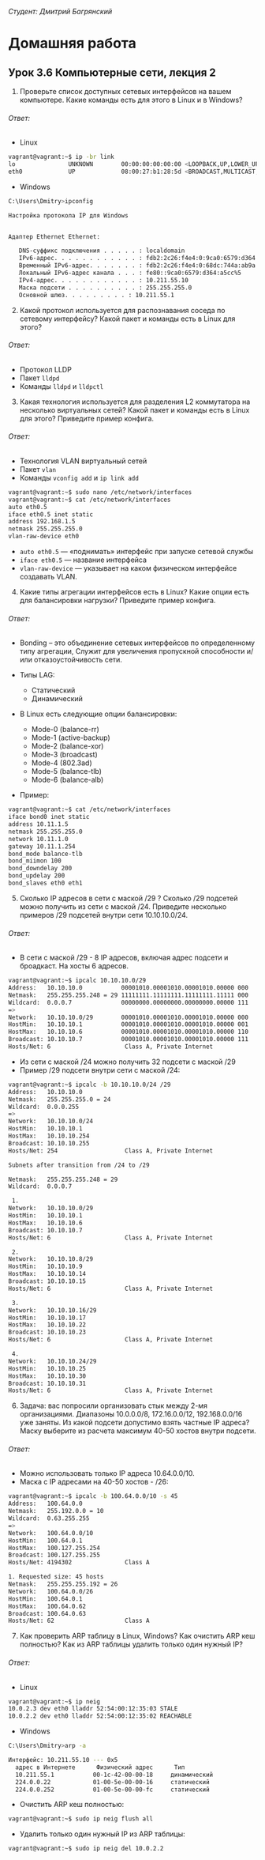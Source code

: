 *Студент: Дмитрий Багрянский*

# Домашняя работа

## Урок 3.6 Компьютерные сети, лекция 2

1. Проверьте список доступных сетевых интерфейсов на вашем компьютере. Какие команды есть для этого в Linux и в Windows?

###### Ответ:

* Linux

```bash
vagrant@vagrant:~$ ip -br link
lo               UNKNOWN        00:00:00:00:00:00 <LOOPBACK,UP,LOWER_UP>
eth0             UP             08:00:27:b1:28:5d <BROADCAST,MULTICAST,UP,LOWER_UP>
```

* Windows

```bash
C:\Users\Dmitry>ipconfig

Настройка протокола IP для Windows


Адаптер Ethernet Ethernet:

   DNS-суффикс подключения . . . . . : localdomain
   IPv6-адрес. . . . . . . . . . . . : fdb2:2c26:f4e4:0:9ca0:6579:d364:a5cc
   Временный IPv6-адрес. . . . . . . : fdb2:2c26:f4e4:0:68dc:744a:ab9a:c64f
   Локальный IPv6-адрес канала . . . : fe80::9ca0:6579:d364:a5cc%5
   IPv4-адрес. . . . . . . . . . . . : 10.211.55.10
   Маска подсети . . . . . . . . . . : 255.255.255.0
   Основной шлюз. . . . . . . . . : 10.211.55.1
```

2. Какой протокол используется для распознавания соседа по сетевому интерфейсу? Какой пакет и команды есть в Linux для этого?

###### Ответ:

- Протокол LLDP
- Пакет `lldpd`
- Команды `lldpd` и `lldpctl`

3. Какая технология используется для разделения L2 коммутатора на несколько виртуальных сетей? Какой пакет и команды есть в Linux для этого? Приведите пример конфига.

###### Ответ:

- Технология VLAN виртуальный сетей
- Пакет `vlan`
- Команды `vconfig add` и `ip link add`

```bash
vagrant@vagrant:~$ sudo nano /etc/network/interfaces
vagrant@vagrant:~$ cat /etc/network/interfaces
auto eth0.5
iface eth0.5 inet static
address 192.168.1.5
netmask 255.255.255.0
vlan-raw-device eth0
```

- `auto eth0.5` — «поднимать» интерфейс при запуске сетевой службы
- `iface eth0.5` — название интерфейса
- `vlan-raw-device` — указывает на каком физическом интерфейсе создавать VLAN.

4. Какие типы агрегации интерфейсов есть в Linux? Какие опции есть для балансировки нагрузки? Приведите пример конфига.

###### Ответ:

- Bonding – это объединение сетевых интерфейсов по определенному типу агрегации, Служит для увеличения пропускной способности и/или отказоустойчивость сети.

- Типы LAG:
  * Статический
  * Динамический
- В Linux есть следующие опции балансировки:
  * Mode-0 (balance-rr)
  * Mode-1 (active-backup)
  * Mode-2 (balance-xor)
  * Mode-3 (broadcast)
  * Mode-4 (802.3ad)
  * Mode-5 (balance-tlb)
  * Mode-6 (balance-alb)

- Пример:

```bash
vagrant@vagrant:~$ cat /etc/network/interfaces
iface bond0 inet static
address 10.11.1.5
netmask 255.255.255.0
network 10.11.1.0
gateway 10.11.1.254
bond_mode balance-tlb
bond_miimon 100
bond_downdelay 200
bond_updelay 200
bond_slaves eth0 eth1
```

5. Сколько IP адресов в сети с маской /29 ? Сколько /29 подсетей можно получить из сети с маской /24. Приведите несколько примеров /29 подсетей внутри сети 10.10.10.0/24.

###### Ответ:

- В сети с маской /29 - 8 IP адресов, включая адрес подсети и броадкаст. На хосты 6 адресов.

```bash
vagrant@vagrant:~$ ipcalc 10.10.10.0/29
Address:   10.10.10.0           00001010.00001010.00001010.00000 000
Netmask:   255.255.255.248 = 29 11111111.11111111.11111111.11111 000
Wildcard:  0.0.0.7              00000000.00000000.00000000.00000 111
=>
Network:   10.10.10.0/29        00001010.00001010.00001010.00000 000
HostMin:   10.10.10.1           00001010.00001010.00001010.00000 001
HostMax:   10.10.10.6           00001010.00001010.00001010.00000 110
Broadcast: 10.10.10.7           00001010.00001010.00001010.00000 111
Hosts/Net: 6                     Class A, Private Internet
```

- Из сети с маской /24 можно получить 32 подсети с маской /29
- Пример /29 подсети внутри сети с маской /24:

```bash
vagrant@vagrant:~$ ipcalc -b 10.10.10.0/24 /29
Address:   10.10.10.0
Netmask:   255.255.255.0 = 24
Wildcard:  0.0.0.255
=>
Network:   10.10.10.0/24
HostMin:   10.10.10.1
HostMax:   10.10.10.254
Broadcast: 10.10.10.255
Hosts/Net: 254                   Class A, Private Internet

Subnets after transition from /24 to /29

Netmask:   255.255.255.248 = 29
Wildcard:  0.0.0.7

 1.
Network:   10.10.10.0/29
HostMin:   10.10.10.1
HostMax:   10.10.10.6
Broadcast: 10.10.10.7
Hosts/Net: 6                     Class A, Private Internet

 2.
Network:   10.10.10.8/29
HostMin:   10.10.10.9
HostMax:   10.10.10.14
Broadcast: 10.10.10.15
Hosts/Net: 6                     Class A, Private Internet

 3.
Network:   10.10.10.16/29
HostMin:   10.10.10.17
HostMax:   10.10.10.22
Broadcast: 10.10.10.23
Hosts/Net: 6                     Class A, Private Internet

 4.
Network:   10.10.10.24/29
HostMin:   10.10.10.25
HostMax:   10.10.10.30
Broadcast: 10.10.10.31
Hosts/Net: 6                     Class A, Private Internet
```

6. Задача: вас попросили организовать стык между 2-мя организациями. Диапазоны 10.0.0.0/8, 172.16.0.0/12, 192.168.0.0/16 уже заняты. Из какой подсети допустимо взять частные IP адреса? Маску выберите из расчета максимум 40-50 хостов внутри подсети.

###### Ответ:

- Можно использовать только IP адреса 10.64.0.0/10.
- Маска с IP адресами на 40-50 хостов - /26:

```bash
vagrant@vagrant:~$ ipcalc -b 100.64.0.0/10 -s 45
Address:   100.64.0.0
Netmask:   255.192.0.0 = 10
Wildcard:  0.63.255.255
=>
Network:   100.64.0.0/10
HostMin:   100.64.0.1
HostMax:   100.127.255.254
Broadcast: 100.127.255.255
Hosts/Net: 4194302               Class A

1. Requested size: 45 hosts
Netmask:   255.255.255.192 = 26
Network:   100.64.0.0/26
HostMin:   100.64.0.1
HostMax:   100.64.0.62
Broadcast: 100.64.0.63
Hosts/Net: 62                    Class A
```

7. Как проверить ARP таблицу в Linux, Windows? Как очистить ARP кеш полностью? Как из ARP таблицы удалить только один нужный IP?

###### Ответ:

- Linux

```bash
vagrant@vagrant:~$ ip neig
10.0.2.3 dev eth0 lladdr 52:54:00:12:35:03 STALE
10.0.2.2 dev eth0 lladdr 52:54:00:12:35:02 REACHABLE
```

- Windows

```bash
C:\Users\Dmitry>arp -a

Интерфейс: 10.211.55.10 --- 0x5
  адрес в Интернете      Физический адрес      Тип
  10.211.55.1           00-1c-42-00-00-18     динамический
  224.0.0.22            01-00-5e-00-00-16     статический
  224.0.0.252           01-00-5e-00-00-fc     статический
```

- Очистить ARP кеш полностью:

```bash
vagrant@vagrant:~$ sudo ip neig flush all
```

- Удалить только один нужный IP из ARP таблицы:

```bash
vagrant@vagrant:~$ sudo ip neig del 10.0.2.2
```
